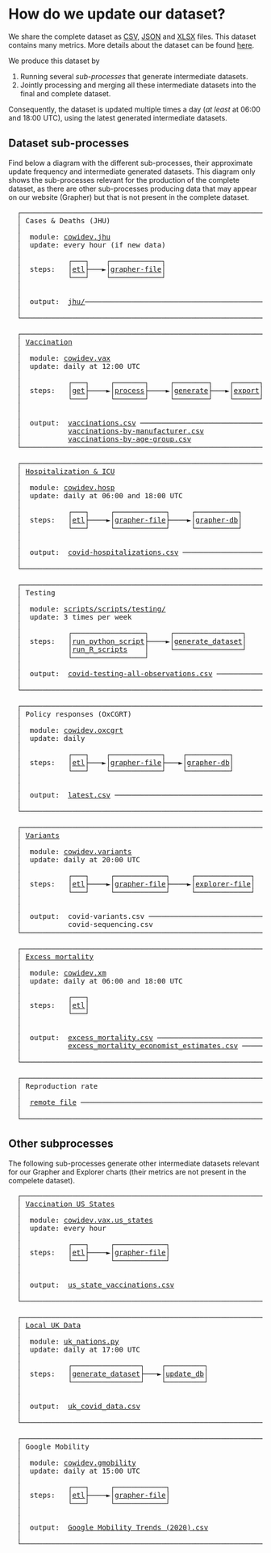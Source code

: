 # How do we update our dataset?

We share the complete dataset as [CSV](https://covid.ourworldindata.org/data/owid-covid-data.csv),
[JSON](https://covid.ourworldindata.org/data/owid-covid-data.json)
and [XLSX](https://covid.ourworldindata.org/data/owid-covid-data.xlsx) files. This dataset contains many metrics. More details about the dataset can be found [here](https://github.com/owid/covid-19-data/tree/master/public/data).

We produce this dataset by

1. Running several _sub-processes_ that generate intermediate datasets.
2. Jointly processing and merging all these intermediate datasets into the final and complete dataset.  

Consequently, the dataset is updated multiple times a day (_at least_ at 06:00 and 18:00 UTC), using the latest generated intermediate datasets.


## Dataset sub-processes

Find below a diagram with the different sub-processes, their approximate update frequency and intermediate generated
datasets. This diagram only shows the sub-processes relevant for the production of the complete dataset, as there are
other sub-processes producing data that may appear on our website (Grapher) but that is not present in the complete dataset.

<pre>
  ┌──────────────────────────────────────────────────────────┐
  │ Cases & Deaths (JHU)                                     │
  │                                                          │
  │  module: <a href="../../scripts/src/cowidev/jhu/__main__.py">cowidev.jhu</a>                                     │
  │  update: every hour (if new data)                        │
  │                                                          │
  │           ┌───┐    ┌────────────┐                        │
  │  steps:   │<a href="../../scripts/src/cowidev/jhu/__main__.py">etl</a>├───►│<a href="../../scripts/src/cowidev/jhu/__main__.py">grapher-file</a>│                        │
  │           └───┘    └────────────┘                        │
  │                                                          │
  │                                                          │
  │  output:  <a href="jhu/">jhu/</a>─────────────────────────────────────────── ──────────┐
  │                                                          │          │
  └──────────────────────────────────────────────────────────┘          │
                                                                        │
  ┌──────────────────────────────────────────────────────────┐          │
  │ <a href="vaccination/">Vaccination</a>                                              │          │
  │                                                          │          │
  │  module: <a href="../../scripts/src/cowidev/vax/__main__.py">cowidev.vax</a>                                     │          │
  │  update: daily at 12:00 UTC                              │          │
  │                                                          │          │
  │           ┌───┐     ┌───────┐     ┌────────┐    ┌──────┐ │          │
  │  steps:   │<a href="../../scripts/src/cowidev/vax/cmd/get_data.py">get</a>├────►│<a href="../../scripts/src/cowidev/vax/cmd/process_data.py">process</a>├────►│<a href="../../scripts/src/cowidev/vax/cmd/generate_dataset.py">generate</a>├───►│<a href="../../scripts/src/cowidev/vax/cmd/export.py">export</a>│ │          │
  │           └───┘     └───────┘     └────────┘    └──────┘ │          │
  │                                                          │          │
  │                                                          │          │
  │  output:  <a href="vaccinations/vaccinations.csv">vaccinations.csv</a> ────────────────────────────── ──────────│
  │           <a href="vaccinations/vaccinations-by-manufacturer.csv">vaccinations-by-manufacturer.csv</a>               │          │
  │           <a href="vaccinations/vaccinations-by-age-group.csv">vaccinations-by-age-group.csv</a>                  │          │
  └──────────────────────────────────────────────────────────┘          │
                                                                        │
  ┌──────────────────────────────────────────────────────────┐          │
  │ <a href="hospitalizations/">Hospitalization & ICU</a>                                    │          │
  │                                                          │          │
  │  module: <a href="../../scripts/src/cowidev/hosp/__main__.py">cowidev.hosp</a>                                    │          │
  │  update: daily at 06:00 and 18:00 UTC                    │          │
  │                                                          │          │
  │           ┌───┐     ┌────────────┐     ┌──────────┐      │          │
  │  steps:   │<a href="../../scripts/src/cowidev/hosp/etl.py">etl</a>├────►│<a href="../../scripts/src/cowidev/hosp/grapher.py">grapher-file</a>├────►│<a href="../../scripts/src/cowidev/hosp/grapher.py">grapher-db</a>│      │          │
  │           └───┘     └────────────┘     └──────────┘      │          │
  │                                                          │          │
  │                                                          │          │
  │  output:  <a href="hospitalizations/covid-hospitalizations.csv">covid-hospitalizations.csv</a> ──────────────────── ──────────┤
  │                                                          │          │
  └──────────────────────────────────────────────────────────┘          │
                                                                        │      ┌──────────────────────────────────┐
  ┌──────────────────────────────────────────────────────────┐          │      │ Megafile                         │
  │ Testing                                                  │          │      │                                  │
  │                                                          │          │      │  module: <a href="../../scripts/src/cowidev/megafile/__main__.py">cowidev.megafile</a>        │
  │  module: <a href="../../scripts/scripts/testing/">scripts/scripts/testing/</a>                        │          ├─────►│  update: daily at 6h and 18h UTC │
  │  update: 3 times per week                                │          │      │                                  │
  │                                                          │          │      │  output:  <a href="owid-covid-data.csv">owid-covid-data.csv</a>    │
  │           ┌─────────────────┐     ┌────────────────┐     │          │      │                                  │
  │  steps:   │<a href="../../scripts/scripts/testing/run_python_scripts.py">run_python_script</a>├────►│<a href="../../scripts/scripts/testing/generate_dataset.R">generate_dataset</a>│     │          │      └──────────────────────────────────┘
  │           │<a href="../../scripts/scripts/testing/run_r_scripts.R">run_R_scripts</a>    │     └────────────────┘     │          │
  │           └─────────────────┘                            │          │
  │                                                          │          │
  │  output:  <a href="testing/covid-testing-all-observations.csv">covid-testing-all-observations.csv</a> ──────────── ──────────┤
  │                                                          │          │
  └──────────────────────────────────────────────────────────┘          │
                                                                        │
  ┌──────────────────────────────────────────────────────────┐          │
  │ Policy responses (OxCGRT)                                │          │
  │                                                          │          │
  │  module: <a href="../../scripts/src/cowidev/oxcgrt/__main__.py">cowidev.oxcgrt</a>                                  │          │
  │  update: daily                                           │          │
  │                                                          │          │
  │           ┌───┐    ┌────────────┐    ┌──────────┐        │          │
  │  steps:   │<a href="../../scripts/src/cowidev/oxcgrt/etl.py">etl</a>├───►│<a href="../../scripts/src/cowidev/oxcgrt/grapher.py">grapher-file</a>├───►│<a href="../../scripts/src/cowidev/oxcgrt/grapher.py">grapher-db</a>│        │          │
  │           └───┘    └────────────┘    └──────────┘        │          │
  │                                                          │          │
  │                                                          │          │
  │  output:  <a href="../../scripts/input/bsg/latest.csv">latest.csv</a> ──────────────────────────────────── ──────────┤
  │                                                          │          │
  └──────────────────────────────────────────────────────────┘          │
                                                                        │
  ┌──────────────────────────────────────────────────────────┐          │
  │ <a href="variants/">Variants</a>                                                 │          │
  │                                                          │          │
  │  module: <a href="../../scripts/src/cowidev/variants/__main__.py">cowidev.variants</a>                                │          │
  │  update: daily at 20:00 UTC                              │          │
  │                                                          │          │
  │           ┌───┐     ┌────────────┐     ┌─────────────┐   │          │
  │  steps:   │<a href="../../scripts/src/cowidev/variants/etl.py">etl</a>├────►│<a href="../../scripts/src/cowidev/variants/grapher.py">grapher-file</a>├────►│<a href="../../scripts/src/cowidev/variants/grapher.py">explorer-file</a>│   │          │
  │           └───┘     └────────────┘     └─────────────┘   │          │
  │                                                          │          │
  │                                                          │          │
  │  output:  covid-variants.csv ──────────────────────────── ──────────┤
  │           covid-sequencing.csv                           │          │
  └──────────────────────────────────────────────────────────┘          │
                                                                        │
  ┌──────────────────────────────────────────────────────────┐          │
  │ <a href="excess_mortality/">Excess mortality</a>                                         │          │
  │                                                          │          │
  │  module: <a href="../../scripts/src/cowidev/xm/__main__.py">cowidev.xm</a>                                      │          │
  │  update: daily at 06:00 and 18:00 UTC                    │          │
  │                                                          │          │
  │           ┌───┐                                          │          │
  │  steps:   │<a href="../../scripts/src/cowidev/xm/etl.py">etl</a>│                                          │          │
  │           └───┘                                          │          │
  │                                                          │          │
  │                                                          │          │
  │  output:  <a href="excess_mortality/excess_mortality.csv">excess_mortality.csv</a> ────────────────────────── ──────────┤
  │           <a href="excess_mortality/excess_mortality_economist_estimates.csv">excess_mortality_economist_estimates.csv</a> ────── ──────────┤
  │                                                          │          │
  └──────────────────────────────────────────────────────────┘          │
                                                                        │
  ┌──────────────────────────────────────────────────────────┐          │
  │ Reproduction rate                                        │          │
  │                                                          │          │
  │  <a href="https://github.com/crondonm/TrackingR/blob/main/Estimates-Database/database.csv">remote file</a> ──────────────────────────────────────────── ──────────┘
  │                                                          │
  └──────────────────────────────────────────────────────────┘
</pre>


## Other subprocesses

The following sub-processes generate other intermediate datasets relevant for our Grapher and Explorer charts (their
metrics are not present in the compelete dataset).

<pre>
  ┌──────────────────────────────────────────────────────────┐
  │ <a href="vaccination/">Vaccination US States</a>                                    │
  │                                                          │
  │  module: <a href="../../scripts/src/cowidev/vax/us_states/__main__.py">cowidev.vax.us_states</a>                           │
  │  update: every hour                                      │
  │                                                          │
  │           ┌───┐     ┌────────────┐                       │
  │  steps:   │<a href="../../scripts/src/cowidev/vax/us_states/etl.py">etl</a>├────►│<a href="../../scripts/src/cowidev/vax/us_states/grapher.py">grapher-file</a>│                       │
  │           └───┘     └────────────┘                       │
  │                                                          │
  │                                                          │
  │  output:  <a href="vaccinations/us_state_vaccinations.csv">us_state_vaccinations.csv</a>                      │
  │                                                          │
  └──────────────────────────────────────────────────────────┘

  ┌──────────────────────────────────────────────────────────┐
  │ <a href="vaccination/">Local UK Data</a>                                            │
  │                                                          │
  │  module: <a href="../../scripts/scripts/uk_nations.py">uk_nations.py</a>                                   │
  │  update: daily at 17:00 UTC                              │
  │                                                          │
  │           ┌────────────────┐    ┌─────────┐              │
  │  steps:   │<a href="../../scripts/scripts/uk_nations.py">generate_dataset</a>├───►│<a href="../../scripts/scripts/uk_nations.py">update_db</a>│              │
  │           └────────────────┘    └─────────┘              │
  │                                                          │
  │                                                          │
  │  output:  <a href="../../scripts/grapher/uk_covid_data.csv">uk_covid_data.csv</a>                              │
  │                                                          │
  └──────────────────────────────────────────────────────────┘

  ┌──────────────────────────────────────────────────────────┐
  │ Google Mobility                                          │
  │                                                          │
  │  module: <a href="../../scripts/src/cowidev/gmobility/__main__.py">cowidev.gmobility</a>                               │
  │  update: daily at 15:00 UTC                              │
  │                                                          │
  │           ┌───┐     ┌────────────┐                       │
  │  steps:   │<a href="../../scripts/src/cowidev/gmobility/etl.py">etl</a>├────►│<a href="../../scripts/src/cowidev/gmobility/grapher.py">grapher-file</a>│                       │
  │           └───┘     └────────────┘                       │
  │                                                          │
  │                                                          │
  │  output:  <a href="../../scripts/grapher/Google Mobility Trends (2020).csv">Google Mobility Trends (2020).csv</a>              │
  │                                                          │
  └──────────────────────────────────────────────────────────┘

</pre>
